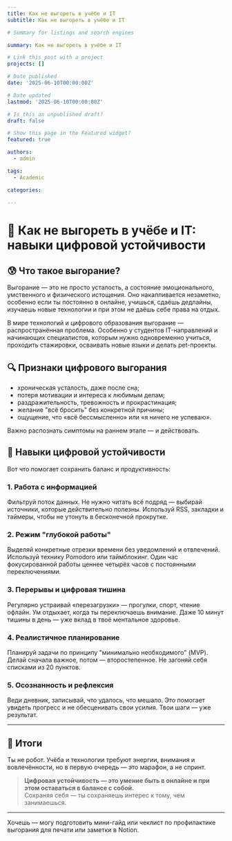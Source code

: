 ```yaml
---
title: Как не выгореть в учёбе и IT
subtitle: Как не выгореть в учёбе и IT

# Summary for listings and search engines

summary: Как не выгореть в учёбе и IT

# Link this post with a project
projects: []

# Date published
date: '2025-06-10T00:00:00Z'

# Date updated
lastmod: '2025-06-10T00:00:00Z'

# Is this an unpublished draft?
draft: false

# Show this page in the Featured widget?
featured: true

authors:
  - admin

tags:
  - Academic

categories:
  
---
```


# 🔋 Как не выгореть в учёбе и IT: навыки цифровой устойчивости

## 😰 Что такое выгорание?

Выгорание — это не просто усталость, а состояние эмоционального, умственного и физического истощения. Оно накапливается незаметно, особенно если ты постоянно в онлайне, учишься, сдаёшь дедлайны, изучаешь новые технологии и при этом не даёшь себе права на отдых.

В мире технологий и цифрового образования выгорание — распространённая проблема. Особенно у студентов IT-направлений и начинающих специалистов, которым нужно одновременно учиться, проходить стажировки, осваивать новые языки и делать pet-проекты.

## 🔍 Признаки цифрового выгорания

- хроническая усталость, даже после сна;
- потеря мотивации и интереса к любимым делам;
- раздражительность, тревожность и прокрастинация;
- желание "всё бросить" без конкретной причины;
- ощущение, что «всё бессмысленно» или «я ничего не успеваю».

Важно распознать симптомы на раннем этапе — и действовать.

## 🧠 Навыки цифровой устойчивости

Вот что помогает сохранить баланс и продуктивность:

### 1. **Работа с информацией**

Фильтруй поток данных. Не нужно читать всё подряд — выбирай источники, которые действительно полезны. Используй RSS, закладки и таймеры, чтобы не утонуть в бесконечной прокрутке.

### 2. **Режим "глубокой работы"**

Выделяй конкретные отрезки времени без уведомлений и отвлечений. Используй технику Pomodoro или таймблокинг. Один час фокусированной работы ценнее четырёх часов с постоянными переключениями.

### 3. **Перерывы и цифровая тишина**

Регулярно устраивай «перезагрузки» — прогулки, спорт, чтение офлайн. Ум отдыхает, когда ты переключаешь внимание. Даже 10 минут тишины в день — уже вклад в твоё ментальное здоровье.

### 4. **Реалистичное планирование**

Планируй задачи по принципу "минимально необходимого" (MVP). Делай сначала важное, потом — второстепенное. Не загоняй себя списками из 20 пунктов.

### 5. **Осознанность и рефлексия**

Веди дневник, записывай, что удалось, что мешало. Это помогает увидеть прогресс и не обесценивать свои усилия. Твои шаги — уже результат.

---

## 🌱 Итоги

Ты не робот. Учёба и технологии требуют энергии, внимания и вовлечённости, но в первую очередь — это марафон, а не спринт.  

> **Цифровая устойчивость — это умение быть в онлайне и при этом оставаться в балансе с собой.**  
> Сохраняя себя — ты сохраняешь интерес к тому, чем занимаешься.

---

Хочешь — могу подготовить мини-гайд или чеклист по профилактике выгорания для печати или заметки в Notion.

